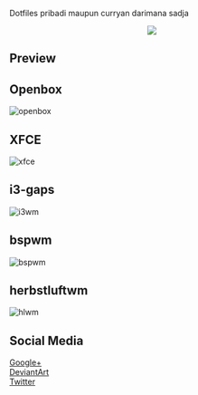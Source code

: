 Dotfiles pribadi maupun curryan darimana sadja

<p align="center">
	<a name="top" href="https://github.com/fikriomar16/dotfiles"><img src="http://dotfiles.github.io/images/dotfiles-logo.png">
	</a>
</p>

## Preview

## Openbox
![openbox](https://orig00.deviantart.net/cb01/f/2018/043/9/7/mazariau_mono_by_fikriomar16-dc2yrwz.png)

## XFCE
![xfce](https://orig00.deviantart.net/b506/f/2018/008/8/4/accidentally_ngidol_by_fikriomar16-dbzciec.png)

## i3-gaps
![i3wm](https://orig00.deviantart.net/2c8e/f/2018/029/b/7/play_with_i3_gaps_by_fikriomar16-dc1ircw.png)

## bspwm
![bspwm](https://orig00.deviantart.net/776d/f/2018/037/5/c/_re_make_by_fikriomar16-dc2citp.png)

## herbstluftwm
![hlwm](https://orig00.deviantart.net/af96/f/2018/026/6/8/herbstluftwm_by_fikriomar16-dc1afhg.png)


## Social Media
[Google+](https://plus.google.com/+FikriOmar) <br />
[DeviantArt](http://fikriomar16.deviantart.com) <br />
[Twitter](https://twitter.com/fikriomar16)
